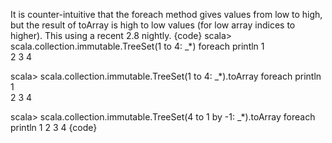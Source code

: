 It is counter-intuitive that the foreach method gives values from low to high, but the result of toArray is high to low values (for low array indices to higher).  This using a recent 2.8 nightly.
{code}
scala> scala.collection.immutable.TreeSet(1 to 4: _*) foreach println
1  
2
3
4

scala> scala.collection.immutable.TreeSet(1 to 4: _*).toArray foreach println
1  
2
3
4

scala> scala.collection.immutable.TreeSet(4 to 1 by -1: _*).toArray foreach println
1
2
3
4
{code}
